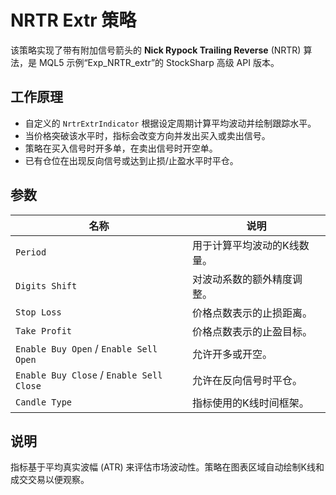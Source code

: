 # NRTR Extr 策略

该策略实现了带有附加信号箭头的 **Nick Rypock Trailing Reverse** (NRTR) 算法，是 MQL5 示例“Exp_NRTR_extr”的 StockSharp 高级 API 版本。

## 工作原理

- 自定义的 `NrtrExtrIndicator` 根据设定周期计算平均波动并绘制跟踪水平。
- 当价格突破该水平时，指标会改变方向并发出买入或卖出信号。
- 策略在买入信号时开多单，在卖出信号时开空单。
- 已有仓位在出现反向信号或达到止损/止盈水平时平仓。

## 参数

| 名称 | 说明 |
| --- | --- |
| `Period` | 用于计算平均波动的K线数量。 |
| `Digits Shift` | 对波动系数的额外精度调整。 |
| `Stop Loss` | 价格点数表示的止损距离。 |
| `Take Profit` | 价格点数表示的止盈目标。 |
| `Enable Buy Open` / `Enable Sell Open` | 允许开多或开空。 |
| `Enable Buy Close` / `Enable Sell Close` | 允许在反向信号时平仓。 |
| `Candle Type` | 指标使用的K线时间框架。 |

## 说明

指标基于平均真实波幅 (ATR) 来评估市场波动性。策略在图表区域自动绘制K线和成交交易以便观察。

